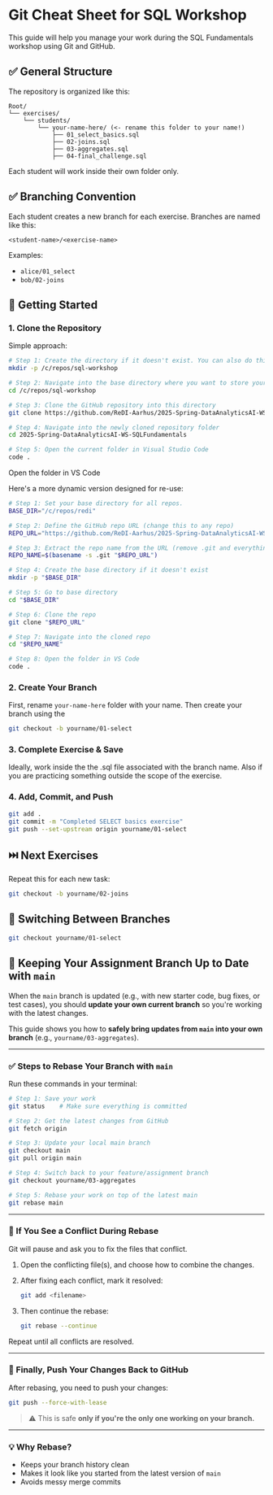 # Git Cheat Sheet for SQL Workshop

This guide will help you manage your work during the SQL Fundamentals workshop using Git and GitHub.

## ✅ General Structure

The repository is organized like this:

```
Root/
└── exercises/
    └── students/
        └── your-name-here/ (<- rename this folder to your name!)
            ├── 01_select_basics.sql
            ├── 02-joins.sql
            ├── 03-aggregates.sql
            ├── 04-final_challenge.sql
```

Each student will work inside their own folder only.

## ✅ Branching Convention

Each student creates a new branch for each exercise. Branches are named like this:

```
<student-name>/<exercise-name>
```

Examples:

* `alice/01_select`
* `bob/02-joins`

## 🚀 Getting Started

### 1. Clone the Repository

Simple approach:

```bash
# Step 1: Create the directory if it doesn't exist. You can also do this manually in file explorer
mkdir -p /c/repos/sql-workshop

# Step 2: Navigate into the base directory where you want to store your repos
cd /c/repos/sql-workshop

# Step 3: Clone the GitHub repository into this directory
git clone https://github.com/ReDI-Aarhus/2025-Spring-DataAnalyticsAI-WS-SQLFundamentals.git

# Step 4: Navigate into the newly cloned repository folder
cd 2025-Spring-DataAnalyticsAI-WS-SQLFundamentals

# Step 5: Open the current folder in Visual Studio Code
code .

```
Open the folder in VS Code

Here's a more dynamic version designed for re-use:
```Bash
# Step 1: Set your base directory for all repos. 
BASE_DIR="/c/repos/redi"

# Step 2: Define the GitHub repo URL (change this to any repo)
REPO_URL="https://github.com/ReDI-Aarhus/2025-Spring-DataAnalyticsAI-WS-SQLFundamentals.git"

# Step 3: Extract the repo name from the URL (remove .git and everything before last '/')
REPO_NAME=$(basename -s .git "$REPO_URL")

# Step 4: Create the base directory if it doesn't exist
mkdir -p "$BASE_DIR"

# Step 5: Go to base directory
cd "$BASE_DIR"

# Step 6: Clone the repo
git clone "$REPO_URL"

# Step 7: Navigate into the cloned repo
cd "$REPO_NAME"

# Step 8: Open the folder in VS Code
code .

```
### 2. Create Your Branch

First, rename `your-name-here` folder with your name.
Then create your branch using the 

```bash
git checkout -b yourname/01-select
```

### 3. Complete Exercise & Save

Ideally, work inside the the .sql file associated with the branch name. Also if you are practicing something outside the scope of the exercise. 

### 4. Add, Commit, and Push

```bash
git add .
git commit -m "Completed SELECT basics exercise"
git push --set-upstream origin yourname/01-select
```

## ⏭️ Next Exercises

Repeat this for each new task:

```bash
git checkout -b yourname/02-joins
```

## 🔄 Switching Between Branches

```bash
git checkout yourname/01-select
```



## 🧪 Keeping Your Assignment Branch Up to Date with `main`

When the `main` branch is updated (e.g., with new starter code, bug fixes, or test cases), you should **update your own current branch** so you're working with the latest changes. 

This guide shows you how to **safely bring updates from `main` into your own branch** (e.g., `yourname/03-aggregates`).

---

### ✅ Steps to Rebase Your Branch with `main`

Run these commands in your terminal:

```bash
# Step 1: Save your work
git status    # Make sure everything is committed

# Step 2: Get the latest changes from GitHub
git fetch origin

# Step 3: Update your local main branch
git checkout main
git pull origin main

# Step 4: Switch back to your feature/assignment branch
git checkout yourname/03-aggregates

# Step 5: Rebase your work on top of the latest main
git rebase main
```

---

### 🧩 If You See a Conflict During Rebase

Git will pause and ask you to fix the files that conflict.

1. Open the conflicting file(s), and choose how to combine the changes.

2. After fixing each conflict, mark it resolved:

   ```bash
   git add <filename>
   ```

3. Then continue the rebase:

   ```bash
   git rebase --continue
   ```

Repeat until all conflicts are resolved.

---

### 🚀 Finally, Push Your Changes Back to GitHub

After rebasing, you need to push your changes:

```bash
git push --force-with-lease
```

> ⚠️ This is safe **only if you're the only one working on your branch.**

---

### 💡 Why Rebase?

* Keeps your branch history clean
* Makes it look like you started from the latest version of `main`
* Avoids messy merge commits


